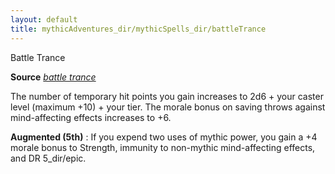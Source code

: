 ```yaml
---
layout: default
title: mythicAdventures_dir/mythicSpells_dir/battleTrance
---
```

Battle Trance

**Source** [_battle trance_](advancedRaceGuide_dir/coreRaces_dir/halfOrcs#_battle-trance)

The number of temporary hit points you gain increases to 2d6 + your caster level (maximum +10) + your tier. The morale bonus on saving throws against mind-affecting effects increases to +6.

**Augmented (5th)** : If you expend two uses of mythic power, you gain a +4 morale bonus to Strength, immunity to non-mythic mind-affecting effects, and DR 5_dir/epic.

